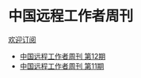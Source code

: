 # 中国远程工作者周刊

[欢迎订阅](http://eepurl.com/9S3hf)

- [中国远程工作者周刊 第12期](weekly/issue-12.md)
- [中国远程工作者周刊 第11期](weekly/issue-11.md)